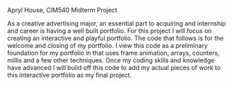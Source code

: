 Apryl House, CIM540 Midterm Project 

As a creative advertising major, an essential part to acquiring and internship and career is having a well built portfolio. For this project I will focus on creating an interactive and playful portfolio. The code that follows is for the welcome and closing of my portfolio. I view this code as a preliminary foundation for my portfolio in that uses frame animation, arrays, counters, millis and a few other techniques. Once my coding skills and knowledge have advanced I will build off this code to add my actual pieces of work to this interactive portfolio as my final project.   
